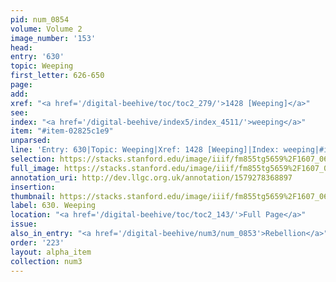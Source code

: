 ```yaml
---
pid: num_0854
volume: Volume 2
image_number: '153'
head: 
entry: '630'
topic: Weeping
first_letter: 626-650
page: 
add: 
xref: "<a href='/digital-beehive/toc/toc2_279/'>1428 [Weeping]</a>"
see: 
index: "<a href='/digital-beehive/index5/index_4511/'>weeping</a>"
item: "#item-02825c1e9"
unparsed: 
line: 'Entry: 630|Topic: Weeping|Xref: 1428 [Weeping]|Index: weeping|#item-02825c1e9'
selection: https://stacks.stanford.edu/image/iiif/fm855tg5659%2F1607_0620/425,1688,2896,510/full/0/default.jpg
full_image: https://stacks.stanford.edu/image/iiif/fm855tg5659%2F1607_0620/full/full/0/default.jpg
annotation_uri: http://dev.llgc.org.uk/annotation/1579278368897
insertion: 
thumbnail: https://stacks.stanford.edu/image/iiif/fm855tg5659%2F1607_0620/425,1688,600,180/250,/0/default.jpg
label: 630. Weeping
location: "<a href='/digital-beehive/toc/toc2_143/'>Full Page</a>"
issue: 
also_in_entry: "<a href='/digital-beehive/num3/num_0853'>Rebellion</a>"
order: '223'
layout: alpha_item
collection: num3
---
```

